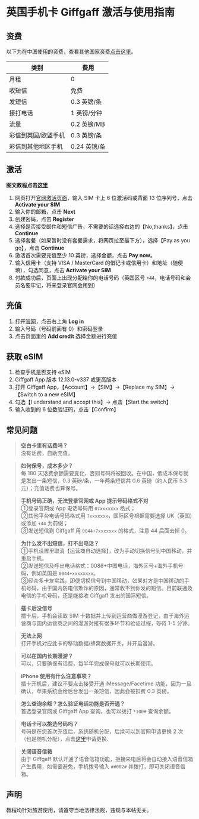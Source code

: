 # 英国手机卡 Giffgaff 激活与使用指南

## 资费

以下为在中国使用的资费，查看其他国家资费[点击这里](https://www.giffgaff.com/roaming-charges)。

|  类别   | 费用  |
|  ----  | ----  |
| 月租  |  0 |
|  收短信  | 免费 |
|  发短信       |   0.3 英镑/条   |
|  接打电话       |   1 英镑/分钟   |
|     流量    | 0.2 英镑/MB    |
|   彩信到英国/欧盟手机      |   0.3 英镑/条   |
|    彩信到其他地区手机     |   0.24 英镑/条   |


## 激活

**图文教程点击[这里](https://github.com/ssnhd/Giffgaff/wiki/激活（图文教程）)**

1. 网页打开[官网激活页面](https://www.giffgaff.com/activate)，输入 SIM 卡上 6 位激活码或背面 13 位序列号，点击 **Activate your SIM**
2. 输入你的邮箱，点击 **Next**
3. 创建密码，点击 **Register**
4. 选择是否接受邮件和短信广告，不需要的话选择右边的【No,thanks】，点击 **Continue**
5. 选择套餐（如果暂时没有套餐需求，将网页拉至最下方），选择【Pay as you go】，点击 **Continue**
6. 激活首次需要充值至少 10 英镑，选择金额，点击 **Pay now**。
7. 输入信用卡（支持 VISA / MasterCard 的借记卡或信用卡）和地址（随便填），勾选同意，点击 **Activate your SIM**
8. 付款成功后，页面上出现分配给你的电话号码（英国区号 `+44`，电话号码和会员名要牢记，将来登录官网会用到）

## 充值
1. 打开[官网](https://www.giffgaff.com)，点击右上角 **Log in**
2. 输入号码（号码前面有 0）和密码登录
3. 点击页面里的 **Add credit** 选择金额进行充值

## 获取 eSIM

1. 检查手机是否支持 eSIM
2. Giffgaff App 版本 12.13.0-v337 或更高版本
3. 打开 Giffgaff App，【Account】→【SIM】→【Replace my SIM】→【Switch to a new eSIM】
4. 勾选【I understand and accept this】→ 点击【Start the switch】
5. 输入收到的 6 位数验证码，点击【Confirm】

## 常见问题

>**空白卡里有话费吗？**\
>没有话费，自助充值。

>**如何保号，成本多少？**\
>每 180 天话费余额需要变化，否则号码将被回收。在中国，低成本保号就是发出一条短信，0.3 英磅/条，一年两条短信共 0.6 英磅（约人民币 5.3 元）；充值话费也算保号。

>**手机号码正确，无法登录官网或 App 提示号码格式不对**\
>①登录官网或 App 电话号码用 `07xxxxxxx` 格式；\
>②其他平台电话号码格式用 `7xxxxxxx`，国际区号根据需要选择 UK（英国）或添加 `+44` 为前缀；\
>③发送短信到 Giffgaff 用 `0044+7xxxxxxx` 的格式，注意 44 后面去掉 0。

>**为什么发不出短信，打不出电话？**\
>①手机设置里取消【运营商自动选择】，改为手动切换信号到中国移动，并重启手机。\
>②发送短信及呼出电话格式：0086+中国电话，海外区号+海外手机号码，例如英国是 `0044+xxxxxxxx`。\
>③经众多卡友实践，即便切换信号到中国移动，如果对方是中国移动的手机号码，由于国内防电信欺诈的原因，通常收不到你发的短信。目前联通及电信的手机号码，还是能接收 Giffgaff 发出的国际短信。

>**插卡后没信号**\
>插卡后，手机会读取 SIM 卡数据并上传到运营商做漫游登记，由于海外运营商与国内运营商之间的漫游对接有很多环节和验证过程，等待 1-5 分钟。

>**无法上网**\
>打开手机对应此卡的移动数据/蜂窝数据开关，并开启漫游。

>**可以在国内长期漫游？**\
>可以，只要确保有话费，每半年完成保号就可以长期使用。

>**iPhone 使用有什么注意事项？**\
>插卡开机后，建议不要点击接受开通 iMessage/Facetime 功能，因为一旦确认，苹果系统会给后台发出一条短信，因此会被扣费 0.3 英磅。

>**怎么查询余额？怎么验证电话功能是否开通？**\
>首选登录官网或 Giffgaff App 查询，也可以拨打 `*100#` 查询余额。

>**电话卡可以挑选号码吗？**\
>号码是在您首次充值后，系统随机分配，后续可以到官网申请更换 2 次（也是随机分配），点击[这里](https://www.giffgaff.com/auth/login?redirect=%2Fprofile%2Fdetails%2Fgetnumber)申请更换.

>**关闭语音信箱**\
>由于 Giffgaff 默认开通了语音信箱功能，拒接来电后将会自动接入语音信箱产生费用，如需要避免，手机拨号输入 `##002#` 并拨打，即可关闭语音信箱。

## 声明

教程均针对旅游使用，请遵守当地法律法规，违规与本帖无关。
